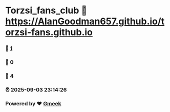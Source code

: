 # Torzsi_fans_club :link: https://AlanGoodman657.github.io/torzsi-fans.github.io 
### :page_facing_up: [1](https://AlanGoodman657.github.io/torzsi-fans.github.io/tag.html) 
### :speech_balloon: 0 
### :hibiscus: 4 
### :alarm_clock: 2025-09-03 23:14:26 
### Powered by :heart: [Gmeek](https://github.com/Meekdai/Gmeek)
